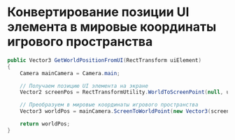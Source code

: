 # Конвертирование позиции UI элемента в мировые координаты игрового пространства
``` C#
public Vector3 GetWorldPositionFromUI(RectTransform uiElement)
{
    Camera mainCamera = Camera.main;

    // Получаем позицию UI элемента на экране
    Vector2 screenPos = RectTransformUtility.WorldToScreenPoint(null, uiElement.position);

    // Преобразуем в мировые координаты игрового пространства
    Vector3 worldPos = mainCamera.ScreenToWorldPoint(new Vector3(screenPos.x, screenPos.y, mainCamera.nearClipPlane + 5f));

    return worldPos;
}
```
